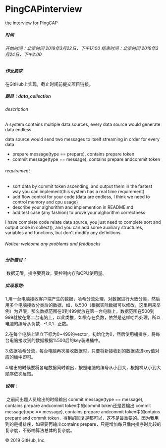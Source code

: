 # PingCAPinterview

the interview for PingCAP

##### 时间

###### 开始时间：北京时间 2019年3月22日，下午17:00       结束时间：北京时间 2019年3月24日，下午2:00

##### 作业要求

在GitHub上实现，截止时间前提交项目链接。

##### 题目：data_collection

###### description

A system contains multiple data sources, every data source would generate data endless.

data source would send two messages to itself streaming in order for every data

- prepare message(type == prepare), contains prepare token
- commit message(type == message), contains prepare andcommit token

###### requirement

- sort data by commit token ascending, and output them in the fastest way you can implement(this system has a real time requirement)
- add flow control for your code (data are endless, I think we need to control memory and cpu usage) 
- describe your alghorithm and implemention in README.md
- add test case (any fashion) to prove your alghorithm correctness

I have complete code relate data source, you just need to complete sort and output code in collect(), and you can add some auxiliary structures, variables and functions, but don't modify any definitions.

###### Notice: welcome any problems and feedbacks

##### 分析题目：

​        数据无限，排序要高效，要控制内存和CPU使用量。

##### 实现思路:

​         1.用一台电脑接收客户端产生的数据，哈希分流处理，对数据进行大致分类，然后用多个电脑接收分类后的数据，如，以500（根据实际数据可以修改，这里用来举例）为界限，那么数据范围在0到499就放在第一台电脑上，数据范围在500到999就放在第二台电脑上，以此类推，如果存在负数，依然是这样哈希处理，所以电脑的编号从负数...-1,0,1...正数。

​         2.在每个电脑上建立下标为0~499的vector，初始化为0，然后使用桶排序，将每台电脑接收到的数据根据%500后的key装进桶中。

​         3.依据哈希分流，每台电脑再次接收数据时，只要将新接收到的数据装进key值对应的桶中即可。

​         4.输出的时候要将各电数据同时输出，按照电脑的编号从小到大，根据桶从小到大顺序依次反馈。

##### 说明：

​        之前问出题人员输出的时候输出 commit message(type == message), contains prepare andcommit token中的commit token还是要输出 commit message(type == message), contains prepare andcommit token中的ontains prepare and commit token，得到的回复是都可以，这不是最重要的。因为我用到的是桶排序，如果要再输出contains prepare，只是增加每只桶内排序时比较的复杂度，不影响算法总体的复杂度。

© 2019 GitHub, Inc.

